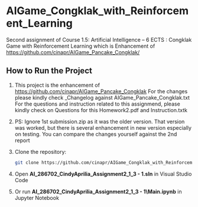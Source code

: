 # AIGame_Congklak_with_Reinforcement_Learning
Second assignment of Course 1.5: Artificial Intelligence – 6 ECTS : Congklak Game with Reinforcement Learning which is Enhancement of https://github.com/cinapr/AIGame_Pancake_Congklak/

## How to Run the Project

1. This project is the enhancement of https://github.com/cinapr/AIGame_Pancake_Congklak
   For the changes please kindly check _Changelog against AIGame_Pancake_Congklak.txt
   For the questions and instruction related to this assignmend, please kindly check on Questions for this Homework2.pdf and Instruction.txtk

2. PS: Ignore 1st submission.zip as it was the older version. That version was worked, but there is several enhancement in new version especially on testing. You can compare the changes yourself against the 2nd report
   
3. Clone the repository:
   ```bash
   git clone https://github.com/cinapr/AIGame_Congklak_with_Reinforcement_Learning.git
   ```

4. Open **AI_286702_CindyAprilia_Assignment2_1_3 - 1.sln** in Visual Studio Code

5. Or run **AI_286702_CindyAprilia_Assignment2_1_3 - 1\Main.ipynb** in Jupyter Notebook
